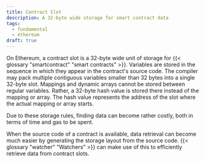 ```yaml
---
title: Contract Slot
description: A 32-byte wide storage for smart contract data
tags:
  - fundamental
  - ethereum
draft: true
---
```


On Ethereum, a contract slot is a 32-byte wide unit of storage for {{< glossary "smartcontract" "smart contracts" >}}. Variables are stored in the sequence in which they appear in the contract's source code. The compiler may pack multiple contiguous variables smaller than 32 bytes into a single 32-byte slot. Mappings and dynamic arrays cannot be stored between regular variables. Rather, a 32-byte hash value is stored there instead of the mapping or array. The hash value represents the address of the slot where the actual mapping or array starts.

Due to these storage rules, finding data can become rather costly, both in terms of time and gas to be spent. 

When the source code of a contract is available, data retrieval can become much easier by generating the storage layout from the source code. {{< glossary "watcher" "Watchers" >}} can make use of this to efficiently retrieve data from contract slots.

